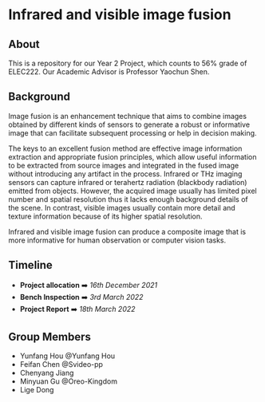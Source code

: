 # Infrared and visible image fusion
## About
This is a repository for our Year 2 Project, which counts to 56% grade of ELEC222. Our Academic Advisor is Professor Yaochun Shen.

## Background
Image fusion is an enhancement technique that aims to combine images obtained by different kinds of sensors to generate a robust or informative image that can facilitate subsequent processing or help in decision making.

The keys to an excellent fusion method are effective image information extraction and appropriate fusion principles, which allow useful information to be extracted from source images and integrated in the fused image without introducing any artifact in the process. Infrared or THz imaging sensors can capture infrared or terahertz radiation (blackbody radiation) emitted from objects. However, the acquired image usually has limited pixel number and spatial resolution thus it lacks enough background details of the scene. In contrast, visible images usually contain more detail and texture information because of its higher spatial resolution. 

Infrared and visible image fusion can produce a composite image that is more informative for human observation or computer vision tasks. 

## Timeline
- **Project allocation** ➡️ *16th December 2021*
- **Bench Inspection** ➡️ *3rd March 2022*
- **Project Report** ➡️ *18th March 2022*

## Group Members
- Yunfang Hou @Yunfang Hou
- Feifan Chen @Svideo-pp
- Chenyang Jiang
- Minyuan Gu @Oreo-Kingdom
- Lige Dong
